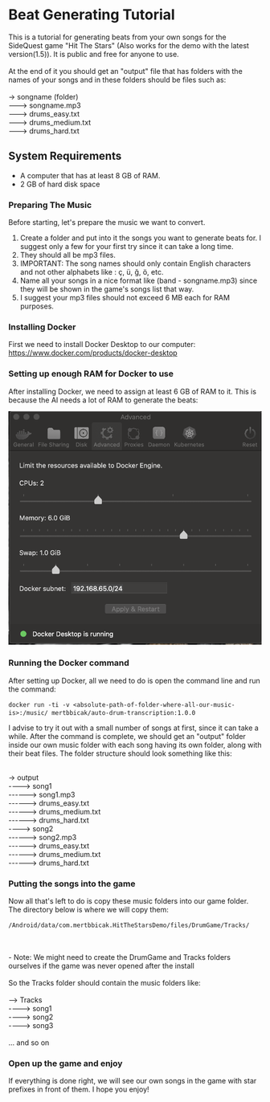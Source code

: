 # Beat Generating Tutorial

This is a tutorial for generating beats from your own songs for the SideQuest game "Hit The Stars" (Also works for the demo with the latest version(1.5)). It is public and free for anyone to use. 
<br><br>
At the end of it you should get an "output" file that has folders with the names of your songs and in these folders should be files such as:
<br><br>
-> songname (folder)
<br>
---> songname.mp3
<br>
---> drums_easy.txt
<br>
---> drums_medium.txt
<br>
---> drums_hard.txt
<br>

## System Requirements

- A computer that has at least 8 GB of RAM.
- 2 GB of hard disk space

### Preparing The Music

Before starting, let's prepare the music we want to convert.

1) Create a folder and put into it the songs you want to generate beats for. I suggest only a few for your first try since it can take a long time.
2) They should all be mp3 files.
3) IMPORTANT: The song names should only contain English characters and not other alphabets like : ç, ü, ğ, ö, etc.
4) Name all your songs in a nice format like (band - songname.mp3) since they will be shown in the game's songs list that way.
5) I suggest your mp3 files should not exceed 6 MB each for RAM purposes.

### Installing Docker

First we need to install Docker Desktop to our computer:
<br>
https://www.docker.com/products/docker-desktop

### Setting up enough RAM for Docker to use

After installing Docker, we need to assign at least 6 GB of RAM to it. This is because the AI needs a lot of RAM to generate the beats:

![Alt text](dockerSettings.png?raw=true)

### Running the Docker command

After setting up Docker, all we need to do is open the command line and run the command:
```
docker run -ti -v <absolute-path-of-folder-where-all-our-music-is>:/music/ mertbbicak/auto-drum-transcription:1.0.0
```
I advise to try it out with a small number of songs at first, since it can take a while. After the command is complete, we should get an "output" folder inside our own music folder with each song having its own folder, along with their beat files. The folder structure should look something like this:
<br><br>

-> output
<br>
----> song1
<br>
------> song1.mp3
<br>
------> drums_easy.txt
<br>
------> drums_medium.txt
<br>
------> drums_hard.txt
<br>
----> song2
<br>
------> song2.mp3
<br>
------> drums_easy.txt
<br>
------> drums_medium.txt
<br>
------> drums_hard.txt

### Putting the songs into the game

Now all that's left to do is copy these music folders into our game folder. The directory below is where we will copy them:
```
/Android/data/com.mertbbicak.HitTheStarsDemo/files/DrumGame/Tracks/
```
<br>
<br>
- Note: We might need to create the DrumGame and Tracks folders ourselves if the game was never opened after the install
<br>
<br>
So the Tracks folder should contain the music folders like:
<br>
<br>
--> Tracks
<br>
----> song1
<br>
----> song2
<br>
----> song3
<br>
<br>
... and so on

### Open up the game and enjoy

If everything is done right, we will see our own songs in the game with star prefixes in front of them. I hope you enjoy!
